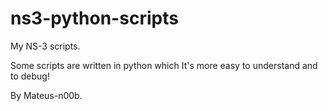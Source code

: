 # ns3-python-scripts

My NS-3 scripts. 

Some scripts are written in python which It's more easy to understand and to debug!

By Mateus-n00b.
